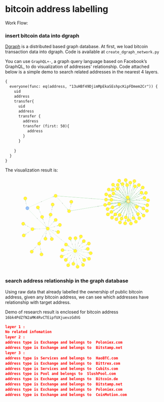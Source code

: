 # bitcoin address labelling

Work Flow:

### insert bitcoin data into dgraph

[Dgraph](https://docs.dgraph.io/) is a distributed based graph database. At first, we load bitcoin transaction data into dgraph. Code is available at `create_dgraph_network.py`

You can use `GraphQL+-`, a graph query language based on Facebook’s GraphQL, to do visualization of addresses' relationship. Code attached below is a simple demo to search related addresses in the nearest 4 layers.  

```mysql
{
  everyone(func: eq(address, "13uHBf49DjimMpEkaSEshpcKipFDmem2Cr")) {
    uid
    address
    transfer{ 
      uid
      address 
      transfer {
        address 
        transfer (first: 50){
          address
        }
      }
    	
    }
  }
}

```

The visualization result is:

![](https://github.com/QianchaoLiu/bitcoin_address_labelling/blob/master/static/visualization.png)

### search address relationship in the graph database

Using raw data that already labelled the ownership of public bitcoin address, given any bitcoin address, we can see which addresses have relationship with target address.

Demo of research result is enclosed for bitcoin address `16bk4PdZfN2aMK4RvCTEipfUXjuevzGdVG`

```json
layer 1 :
No related infomation
layer 2 :
address type is Exchange and belongs to  Poloniex.com
address type is Exchange and belongs to  Bitstamp.net
layer 3 :
address type is Services and belongs to  HaoBTC.com
address type is Exchange and belongs to  Bittrex.com
address type is Services and belongs to  Cubits.com
address type is Pool and belongs to  SlushPool.com
address type is Exchange and belongs to  Bitcoin.de
address type is Exchange and belongs to  Bitstamp.net
address type is Exchange and belongs to  Poloniex.com
address type is Exchange and belongs to  CoinMotion.com

``` 